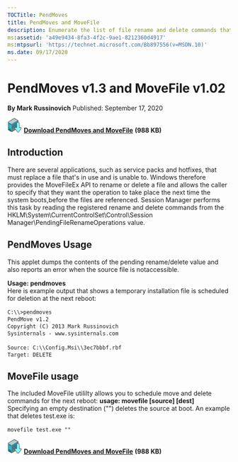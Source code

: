 ```yaml
--- 
TOCTitle: PendMoves
title: PendMoves and MoveFile
description: Enumerate the list of file rename and delete commands that will be executed the next boot.
ms:assetid: 'a49e9434-8fa3-4f2c-9ae1-8212360d4917'
ms:mtpsurl: 'https://technet.microsoft.com/Bb897556(v=MSDN.10)'
ms.date: 09/17/2020
---
```


# PendMoves v1.3 and MoveFile v1.02

**By Mark Russinovich**
Published: September 17, 2020

[![Download](media/shared/Download_sm.png)](https://download.sysinternals.com/files/pendmoves.zip) [**Download PendMoves and MoveFile**](https://download.sysinternals.com/files/pendmoves.zip) **(988 KB)**

## Introduction

There are several applications,  such as service packs and  hotfixes, that must replace a file that's in use and is unable to. Windows therefore provides the MoveFileEx API to rename or  delete a file and allows the caller to specify that they want the operation to take place the  next time the system boots,before the files are referenced. Session Manager performs this task by reading the registered rename and delete commands from  the HKLM\\System\\CurrentControlSet\\Control\\Session Manager\\PendingFileRenameOperations value. 

## PendMoves Usage

This applet dumps the contents of the pending rename/delete value  and also reports an error when the source file is notaccessible. 

**Usage: pendmoves**  
Here is example output that shows a temporary installation file is scheduled for deletion at the next reboot:

```Shell
C:\\>pendmoves 
PendMove v1.2 
Copyright (C) 2013 Mark Russinovich 
Sysinternals - www.sysinternals.com  

Source: C:\\Config.Msi\\3ec7bbbf.rbf 
Target: DELETE 
```

## MoveFile usage

The included MoveFile utililty allows you to schedule move and  delete commands for the next reboot:
**usage: movefile [source] [dest]**  
Specifying an empty destination  ("") deletes the source at boot. An example that deletes test.exe is: 

```Shell
movefile test.exe ""
```

[![Download](media/shared/Download_sm.png)](https://download.sysinternals.com/files/pendmoves.zip) [**Download PendMoves and MoveFile**](https://download.sysinternals.com/files/pendmoves.zip) **(988 KB)**

